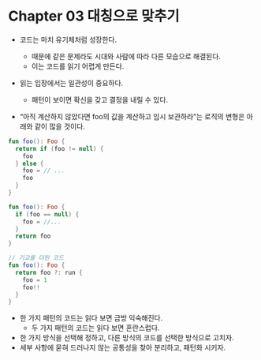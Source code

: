 # Chapter 03 대칭으로 맞추기

- 코드는 마치 유기체처럼 성장한다.
    - 때문에 같은 문제라도 시대와 사람에 따라 다른 모습으로 해결된다.
    - 이는 코드를 읽기 어렵게 만든다.
- 읽는 입장에서는 일관성이 중요하다.
    - 패턴이 보이면 확신을 갖고 결정을 내릴 수 있다.

- “아직 계산하지 않았다면 foo의 값을 계산하고 임시 보관하라”는 로직의 변형은 아래와 같이 많을 것이다.

```kotlin
fun foo(): Foo {
  return if (foo != null) {
    foo
  } else {
    foo = // ...
    foo
  }
}

fun foo(): Foo {
  if (foo == null) {
    foo = //...
  }
  return foo
}

// 기교를 더한 코드
fun foo(): Foo {
  return foo ?: run {
    foo = 1
    foo!!
  }
}
```

- 한 가지 패턴의 코드는 읽다 보면 금방 익숙해진다.
    - 두 가지 패턴의 코드는 읽다 보면 혼란스럽다.
- 한 가지 방식을 선택해 정하고, 다른 방식의 코드를 선택한 방식으로 고치자.
- 세부 사항에 묻혀 드러나지 않는 공통성을 찾아 분리하고, 패턴화 시키자.
